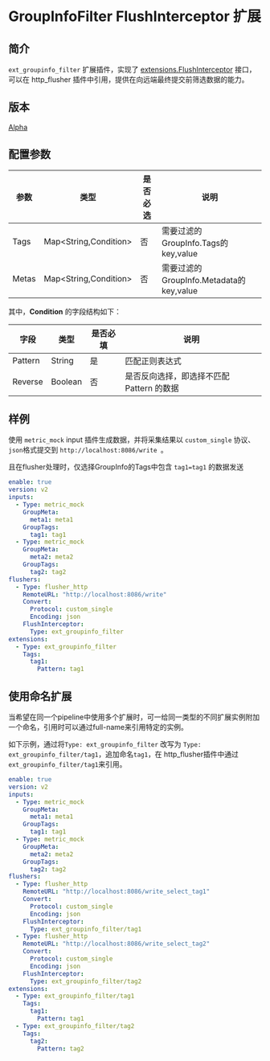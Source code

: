 # GroupInfoFilter FlushInterceptor 扩展

## 简介

`ext_groupinfo_filter` 扩展插件，实现了 [extensions.FlushInterceptor](https://github.com/alibaba/ilogtail/blob/main/pkg/pipeline/extensions/flush_interceptor.go) 接口，可以在 http_flusher 插件中引用，提供在向远端最终提交前筛选数据的能力。

## 版本

[Alpha](../stability-level.md)

## 配置参数

| 参数    | 类型                    | 是否必选 | 说明                                 |
|-------|-----------------------|------|------------------------------------|
| Tags  | Map<String,Condition> | 否    | 需要过滤的GroupInfo.Tags的 key,value     |
| Metas | Map<String,Condition> | 否    | 需要过滤的GroupInfo.Metadata的 key,value |


其中，**Condition** 的字段结构如下：

| 字段      | 类型      | 是否必填 | 说明                        |
|---------|---------|------|---------------------------|
| Pattern | String  | 是    | 匹配正则表达式                   |
| Reverse | Boolean | 否    | 是否反向选择，即选择不匹配 Pattern 的数据 |



## 样例

使用 `metric_mock` input 插件生成数据，并将采集结果以 `custom_single` 协议、`json`格式提交到 `http://localhost:8086/write `。

且在flusher处理时，仅选择GroupInfo的Tags中包含 `tag1=tag1` 的数据发送

```yaml
enable: true
version: v2
inputs:
  - Type: metric_mock
    GroupMeta:
      meta1: meta1
    GroupTags:
      tag1: tag1
  - Type: metric_mock
    GroupMeta:
      meta2: meta2
    GroupTags:
      tag2: tag2
flushers:
  - Type: flusher_http
    RemoteURL: "http://localhost:8086/write"
    Convert:
      Protocol: custom_single
      Encoding: json
    FlushInterceptor: 
      Type: ext_groupinfo_filter
extensions:
  - Type: ext_groupinfo_filter
    Tags:
      tag1: 
        Pattern: tag1
```

## 使用命名扩展
当希望在同一个pipeline中使用多个扩展时，可一给同一类型的不同扩展实例附加一个命名，引用时可以通过full-name来引用特定的实例。

如下示例，通过将`Type: ext_groupinfo_filter` 改写为 `Type: ext_groupinfo_filter/tag1`，追加命名`tag1`，在 http_flusher插件中通过 `ext_groupinfo_filter/tag1`来引用。

```yaml
enable: true
version: v2
inputs:
  - Type: metric_mock
    GroupMeta:
      meta1: meta1
    GroupTags:
      tag1: tag1
  - Type: metric_mock
    GroupMeta:
      meta2: meta2
    GroupTags:
      tag2: tag2
flushers:
  - Type: flusher_http
    RemoteURL: "http://localhost:8086/write_select_tag1"
    Convert:
      Protocol: custom_single
      Encoding: json
    FlushInterceptor: 
      Type: ext_groupinfo_filter/tag1
  - Type: flusher_http
    RemoteURL: "http://localhost:8086/write_select_tag2"
    Convert:
      Protocol: custom_single
      Encoding: json
    FlushInterceptor: 
      Type: ext_groupinfo_filter/tag2
extensions:
  - Type: ext_groupinfo_filter/tag1
    Tags:
      tag1: 
        Pattern: tag1
  - Type: ext_groupinfo_filter/tag2
    Tags:
      tag2:
        Pattern: tag2
```






